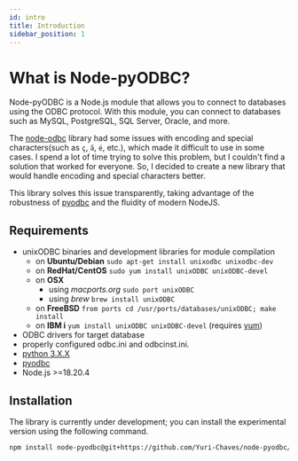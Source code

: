 ```yaml
---
id: intro
title: Introduction
sidebar_position: 1
---
```


# What is Node-pyODBC?

Node-pyODBC is a Node.js module that allows you to connect to databases using the ODBC protocol. With this module, you can connect to databases such as MySQL, PostgreSQL, SQL Server, Oracle, and more.

The [node-odbc](https://github.com/IBM/node-odbc) library had some issues with encoding and special characters(such as `ç`, `ã`, `é`, etc.), which made it difficult to use in some cases. I spend a lot of time trying to solve this problem, but I couldn't find a solution that worked for everyone. So, I decided to create a new library that would handle encoding and special characters better.

This library solves this issue transparently, taking advantage of the robustness of [pyodbc](https://github.com/mkleehammer/pyodbc) and the fluidity of modern NodeJS.

## Requirements

- unixODBC binaries and development libraries for module compilation
  - on **Ubuntu/Debian** `sudo apt-get install unixodbc unixodbc-dev`
  - on **RedHat/CentOS** `sudo yum install unixODBC unixODBC-devel`
  - on **OSX**
    - using _macports.org_ `sudo port unixODBC`
    - using _brew_ `brew install unixODBC`
  - on **FreeBSD** `from ports cd /usr/ports/databases/unixODBC; make install`
  - on **IBM i** `yum install unixODBC unixODBC-devel` (requires [yum](https://ibmi-oss-docs.readthedocs.io/en/latest/yum/README.html))
- ODBC drivers for target database
- properly configured odbc.ini and odbcinst.ini.
- [python 3.X.X](https://www.python.org/)
- [pyodbc](https://github.com/mkleehammer/pyodbc)
- Node.js >=18.20.4

## Installation

The library is currently under development; you can install the experimental version using the following command.

```bash
npm install node-pyodbc@git+https://github.com/Yuri-Chaves/node-pyodbc/tree/main
```
